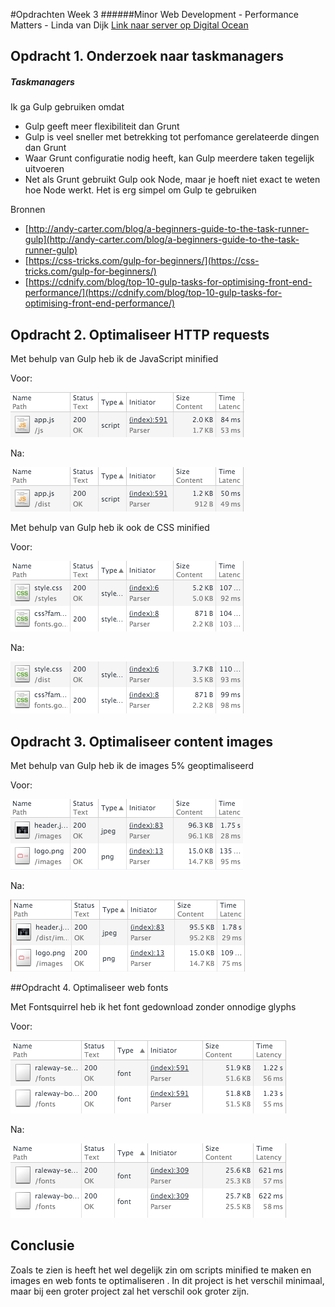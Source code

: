 #Opdrachten Week 3
######Minor Web Development - Performance Matters - Linda van Dijk
[Link naar server op Digital Ocean](https://looklive.lindavandijkdesign.nl/)

## Opdracht 1. Onderzoek naar taskmanagers

##### Taskmanagers

Ik ga Gulp gebruiken omdat

* Gulp geeft meer flexibiliteit dan Grunt
* Gulp is veel sneller met betrekking tot perfomance gerelateerde dingen dan Grunt
* Waar Grunt configuratie nodig heeft, kan Gulp meerdere taken tegelijk uitvoeren
* Net als Grunt gebruikt Gulp ook Node, maar je hoeft niet exact te weten hoe Node werkt. Het is erg simpel om Gulp te gebruiken

Bronnen

* [http://andy-carter.com/blog/a-beginners-guide-to-the-task-runner-gulp](http://andy-carter.com/blog/a-beginners-guide-to-the-task-runner-gulp)
* [https://css-tricks.com/gulp-for-beginners/](https://css-tricks.com/gulp-for-beginners/)
* [https://cdnify.com/blog/top-10-gulp-tasks-for-optimising-front-end-performance/](https://cdnify.com/blog/top-10-gulp-tasks-for-optimising-front-end-performance/)

## Opdracht 2. Optimaliseer HTTP requests

Met behulp van Gulp heb ik de JavaScript minified

Voor:

![js](readmeImg/js1.png)

Na: 

![js](readmeImg/js2.png)


Met behulp van Gulp heb ik ook de CSS minified

Voor:

![js](readmeImg/css1.png)

Na: 

![js](readmeImg/css2.png)

## Opdracht 3. Optimaliseer content images

Met behulp van Gulp heb ik de images 5% geoptimaliseerd

Voor:

![js](readmeImg/img1.png)

Na: 

![js](readmeImg/img2.png)

##Opdracht 4. Optimaliseer web fonts

Met Fontsquirrel heb ik het font gedownload zonder onnodige glyphs

Voor:

![js](readmeImg/font1.png)

Na: 

![js](readmeImg/font3.png)

## Conclusie

Zoals te zien is heeft het wel degelijk zin om scripts minified te maken en images en web fonts te optimaliseren . In dit project is het verschil minimaal, maar bij een groter project zal het verschil ook groter zijn. 